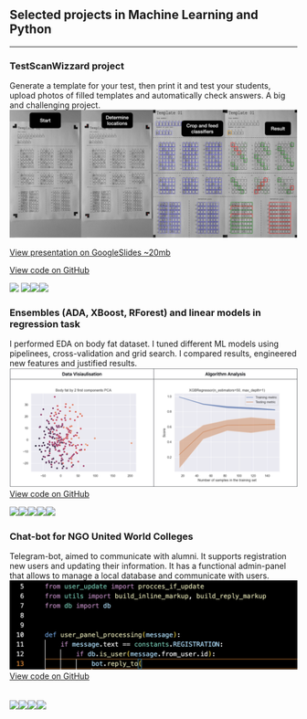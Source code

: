 ## Selected projects in Machine Learning and Python

---
### TestScanWizzard project  

Generate a template for your test, then print it and test your students, upload photos of filled templates and automatically check answers. A big and challenging project.
<img src="images/TestScanWizzard.jpg?raw=true"/>

[View presentation on GoogleSlides ~20mb](https://docs.google.com/presentation/d/1qL-uMWKVZgsxVB4oPqNAuL3r6oYR5Cz7MLb41JGjN5w/edit?usp=sharing)

[View code on GitHub](https://github.com/smaileri/TestScanWizzard)

[![](https://img.shields.io/badge/-TensorFlow-white?logo=tensorflow)](#) [![](https://img.shields.io/badge/-scikit%20learn-white?logo=scikitlearn)](#)[![](https://img.shields.io/badge/-NumPy-013243?logo=numpy)](#)[![](https://img.shields.io/badge/-OpenCV-5C3EE8?logo=opencv )](#)


### Ensembles (ADA, XBoost, RForest) and linear models in regression task  

I performed EDA on body fat dataset. I tuned different ML models using pipelinees, cross-validation and grid search. I compared results, engineered new features and justified results.
<img src="images/bodyfat_pictures.png?raw=true"/>
[View code on GitHub](https://github.com/smaileri/course_Bruxelles_Formation/blob/54797e4a2c86864404bc000cc08537accfe39923/Regression%20bodyfat/bodyfat_regression.ipynb)

[![](https://img.shields.io/badge/-scikit%20learn-white?logo=scikitlearn)](#)[![](https://img.shields.io/badge/-NumPy-013243?logo=numpy)](#)[![](https://img.shields.io/badge/-seaborn-blue?logo=seaborn )](#)[![](https://img.shields.io/badge/-matplotlib-blue?logo=matplotlib)](#)[![](https://img.shields.io/badge/-Pandas-150458?logo=pandas)](#)
### Chat-bot for NGO United World Colleges  

Telegram-bot, aimed to communicate with alumni. It supports registration new users and updating their information. It has a functional admin-panel that allows to manage a local database and communicate with users.
<img src="images/telegram_bot.png?raw=true"/>
[View code on GitHub](https://github.com/Projector-python/uwc_team_a.git)

[![](https://img.shields.io/badge/Python-white?logo=Python)](#)[![](https://img.shields.io/badge/-Telegram-white?logo=telegram)](#)[![](https://img.shields.io/badge/-GitHub-9cf?logo=github)](#)[![](https://img.shields.io/badge/-SQLite-9cf?logo=sqlite)](#)
---

